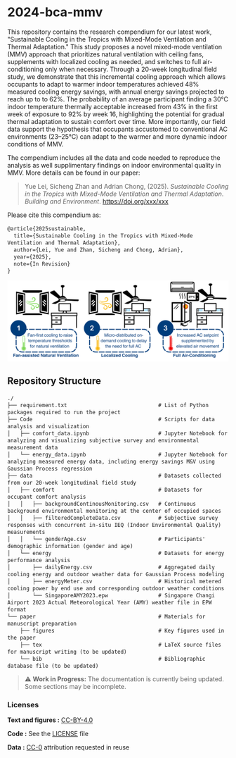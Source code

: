 # 2024-bca-mmv
This repository contains the research compendium for our latest work, "Sustainable Cooling in the Tropics with Mixed-Mode Ventilation and Thermal Adaptation." This study proposes a novel mixed-mode ventilation (MMV) approach that prioritizes natural ventilation with ceiling fans, supplements with localized cooling as needed, and switches to full air-conditioning only when necessary. Through a 20-week longitudinal field study, we demonstrate that this incremental cooling approach which allows occupants to adapt to warmer indoor temperatures achieved 48% measured cooling energy savings, with annual energy savings projected to reach up to to 62%. The probability of an average participant finding a 30°C indoor temperature thermally acceptable increased from 43% in the first week of exposure to 92% by week 16, highlighting the potential for gradual thermal adaptation to sustain comfort over time. More importantly, our field data support the hypothesis that occupants accustomed to conventional AC environments (23–25°C) can adapt to the warmer and more dynamic indoor conditions of MMV.

The compendium includes all the data and code needed to reproduce the analysis as well supplimentary findings on indoor environmental quality in MMV. More details can be found in our paper:

> Yue Lei, Sicheng Zhan and Adrian Chong, (2025).
> *Sustainable Cooling in the Tropics with Mixed-Mode Ventilation and Thermal Adaptation*.
> *Building and Environment*. <https://doi.org/xxx/xxx>

Please cite this compendium as:
```
@article{2025sustainable,
  title={Sustainable Cooling in the Tropics with Mixed-Mode Ventilation and Thermal Adaptation},
  author={Lei, Yue and Zhan, Sicheng and Chong, Adrian},
  year={2025},
  note={In Revision}
}
```
![Incremental Cooling](incremental_cooling.png)

## Repository Structure

```
./
├── requirement.txt                             # List of Python packages required to run the project
├── Code                                        # Scripts for data analysis and visualization
│   ├── comfort_data.ipynb                      # Jupyter Notebook for analyzing and visualizing subjective survey and environmental measurement data
│   └── energy_data.ipynb                       # Jupyter Notebook for analyzing measured energy data, including energy savings M&V using Gaussian Process regression
├── data                                        # Datasets collected from our 20-week longitudinal field study
│   ├── comfort                                 # Datasets for occupant comfort analysis
│   │   ├── backgroundContinousMonitoring.csv   # Continuous background environmental monitoring at the center of occupied spaces
│   │   ├── filteredCompleteData.csv            # Subjective survey responses with concurrent in-situ IEQ (Indoor Environmental Quality) measurements
│   │   └── genderAge.csv                       # Participants' demographic information (gender and age)
│   └── energy                                  # Datasets for energy performance analysis
│       ├── dailyEnergy.csv                     # Aggregated daily cooling energy and outdoor weather data for Gaussian Process modeling
│       ├── energyMeter.csv                     # Historical metered cooling power by end use and corresponding outdoor weather conditions
│       └── SingaporeAMY2023.epw                # Singapore Changi Airport 2023 Actual Meteorological Year (AMY) weather file in EPW format
└── paper                                       # Materials for manuscript preparation
    ├── figures                                 # Key figures used in the paper
    ├── tex                                     # LaTeX source files for manuscript writing (to be updated)
    └── bib                                     # Bibliographic database file (to be updated)

```
> ⚠️ **Work in Progress:** The documentation is currently being updated. Some sections may be incomplete.

### Licenses

**Text and figures :**  [CC-BY-4.0](http://creativecommons.org/licenses/by/4.0/)

**Code :** See the [LICENSE](LICENSE) file

**Data :** [CC-0](http://creativecommons.org/publicdomain/zero/1.0/) attribution requested in reuse
